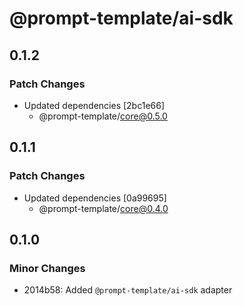 # @prompt-template/ai-sdk

## 0.1.2

### Patch Changes

- Updated dependencies [2bc1e66]
  - @prompt-template/core@0.5.0

## 0.1.1

### Patch Changes

- Updated dependencies [0a99695]
  - @prompt-template/core@0.4.0

## 0.1.0

### Minor Changes

- 2014b58: Added `@prompt-template/ai-sdk` adapter
